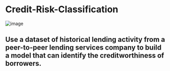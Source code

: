 # Credit-Risk-Classification
![image](https://github.com/carojasp12/Credit-Risk-Classification/assets/152667250/0f0dbc32-1635-4457-bd18-f0dcaa3ae539)

## Use a dataset of historical lending activity from a peer-to-peer lending services company to build a model that can identify the creditworthiness of borrowers.
